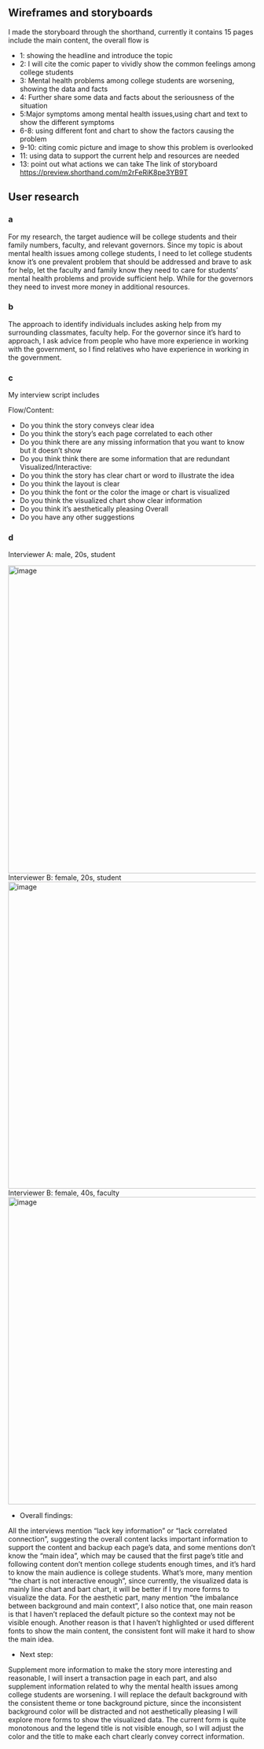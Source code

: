 ## Wireframes and storyboards

I made the storyboard through the shorthand, currently it contains 15 pages include the main content, the overall flow is

- 1: showing the headline and introduce the topic
- 2: I will cite the comic paper to vividly show the common feelings among college students
- 3: Mental health problems among college students are worsening, showing the data and facts
- 4: Further share some data and facts about the seriousness of the situation
- 5:Major symptoms among mental health issues,using chart and text to show the different symptoms
- 6-8: using different font and chart to show the factors causing the problem
- 9-10: citing comic picture and image to show this problem is overlooked
- 11: using data to support the current help and resources are needed
- 13: point out what actions we can take
The link of storyboard
https://preview.shorthand.com/m2rFeRiK8pe3YB9T

## User research
### a
For my research, the target audience will be college students and their family numbers, faculty, and relevant governors. Since my topic is about mental health issues among college students, I need to let college students know it’s one prevalent problem that should be addressed and brave to ask for help, let the faculty and family know they need to care for students’ mental health problems and provide sufficient help. While for the governors they need to invest more money in additional resources.

### b
The approach to identify individuals includes asking help from my surrounding classmates, faculty help. For the governor since it’s hard to approach, I ask advice from people who have more experience in working with the government, so I find relatives who have experience in working in the government.

### c
My interview script includes

Flow/Content: 
- Do you think the story conveys clear idea
- Do you think the story’s each page correlated to each other
- Do you think there are any missing information that you want to know but it doesn’t show
- Do you think think there are some information that are redundant 
Visualized/Interactive:
- Do you think the story has clear chart or word to illustrate the idea
- Do you think the layout is clear 
- Do you think the font or the color the image or chart is visualized
- Do you think the visualized chart show clear information 
- Do you think it’s aesthetically pleasing
Overall
- Do you have any other suggestions

### d

Interviewer A: male, 20s, student

<img width="627" alt="image" src="https://user-images.githubusercontent.com/116834284/205147470-90c36bbc-fe94-4eca-9c42-523949855e58.png">
Interviewer B: female, 20s, student

<img width="625" alt="image" src="https://user-images.githubusercontent.com/116834284/205147513-7d17901c-95cc-4d08-9699-84a9a99c49a0.png">
Interviewer B: female, 40s, faculty

<img width="626" alt="image" src="https://user-images.githubusercontent.com/116834284/205147561-8afa59c6-4f74-4855-b95a-c43ece0358c7.png">

- Overall findings: 

All the interviews mention “lack key information” or “lack correlated connection”, suggesting the overall content lacks important information to support the content and backup each page’s data, and some mentions don’t know the “main idea”, which may be caused that the first page’s title and following content don’t mention college students enough times, and it’s hard to know the main audience is college students. What’s more, many mention “the chart is not interactive enough”, since currently, the visualized data is mainly line chart and bart chart, it will be better if I try more forms to visualize the data. For the aesthetic part, many mention “the imbalance between background and main context”, I also notice that, one main reason is that I haven’t replaced the default picture so the context may not be visible enough. Another reason is that I haven’t highlighted or used different fonts to show the main content, the consistent font will make it hard to show the main idea.

- Next step:

Supplement more information to make the story more interesting and reasonable,  I will insert a transaction page in each part, and also supplement information related to why the mental health issues among college students are worsening.
I will replace the default background with the consistent theme or tone background picture, since the inconsistent background color will be distracted and not aesthetically pleasing
I will explore more forms to show the visualized data. The current form is quite monotonous and the legend title is not visible enough, so I will adjust the color and the title to make each chart clearly convey correct information.
